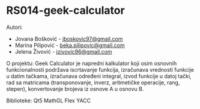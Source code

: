 # RS014-geek-calculator

Autori:
   + Jovana Bošković - jboskovic97@gmail.com
   + Marina Pilipović - beka.pilipovic@gmail.com
   + Jelena Živović - jzivovic96@gmail.com
    
O projektu:
    Geek Calculator je napredni kalkulator koji osim osnovnih funkcionalnosti podržava iscrtavanje funkcija, izračunava vrednosti funkcije u datim tačkama, izračunava određeni integral, izvod funkcije u datoj tački, rad sa matricama (transponovanje, inverz, aritmetičke operacije, rang, stepen), konvertovanje brojeva iz osnove A u osnovu B.

Biblioteke:
    Qt5
    MathGL
    Flex
    YACC
    

